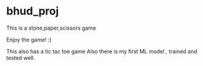 # bhud_proj
This is a stone,paper,scissors game

Enjoy the game!
:)

This also has a tic tac toe game 
Also there is my first ML model , trained and tested well.
